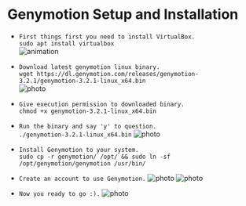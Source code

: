 # Genymotion Setup and Installation

- ```First things first you need to install VirtualBox.```<br>
```sudo apt install virtualbox```<br>
![animation](vbox.gif)

- ```Download latest genymotion linux binary.```<br>
```wget https://dl.genymotion.com/releases/genymotion-3.2.1/genymotion-3.2.1-linux_x64.bin```<br>
![photo](binary.png)

- ```Give execution permission to downloaded binary.```<br>
```chmod +x genymotion-3.2.1-linux_x64.bin```<br>

- ```Run the binary and say 'y' to question.```<br>
```./genymotion-3.2.1-linux_x64.bin```
![photo](execute.png)

- ```Install Genymotion to your system.```<br>
```sudo cp -r genymotion/ /opt/ && sudo ln -sf /opt/genymotion/genymotion /usr/bin/```<br>

- ```Create an account to use Genymotion.```
![photo](login.png)
![photo](account.png)

- ```Now you ready to go :).```
![photo](ready.png)